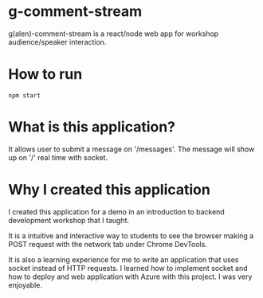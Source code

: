 # g-comment-stream
g(alen)-comment-stream is a react/node web app for workshop audience/speaker interaction.

# How to run
```
npm start
```

# What is this application?
It allows user to submit a message on '/messages'. The message will show up on '/' real time with socket. 

# Why I created this application
I created this application for a demo in an introduction to backend development workshop that I taught.

It is a intuitive and interactive way to students to see the browser making a POST request 
with the network tab under Chrome DevTools.

It is also a learning experience for me to write an application that uses socket instead of HTTP requests.
I learned how to implement socket and how to deploy and web application with Azure with this project.
I was very enjoyable.
